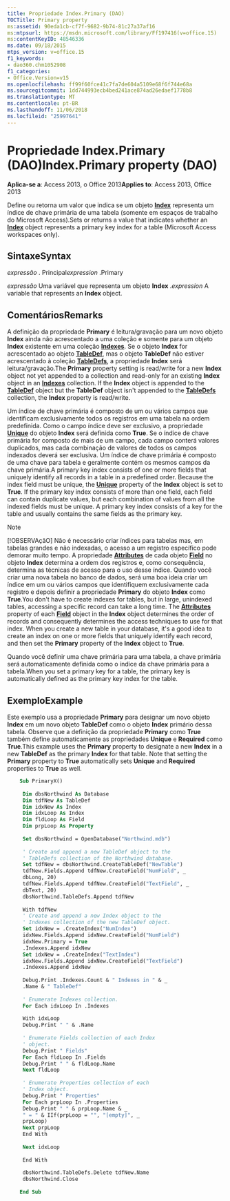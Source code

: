 ```yaml
---
title: Propriedade Index.Primary (DAO)
TOCTitle: Primary property
ms:assetid: 90eda1cb-cf7f-9682-9b74-81c27a37af16
ms:mtpsurl: https://msdn.microsoft.com/library/Ff197416(v=office.15)
ms:contentKeyID: 48546336
ms.date: 09/18/2015
mtps_version: v=office.15
f1_keywords:
- dao360.chm1052908
f1_categories:
- Office.Version=v15
ms.openlocfilehash: ff99f60fce41c7fa7de604a5109e68f6f744e68a
ms.sourcegitcommit: 1dd744993ecb4bed241ace874ad26edaef1778b8
ms.translationtype: MT
ms.contentlocale: pt-BR
ms.lasthandoff: 11/06/2018
ms.locfileid: "25997641"
---
```

# <a name="indexprimary-property-dao"></a><span data-ttu-id="9aa5e-102">Propriedade Index.Primary (DAO)</span><span class="sxs-lookup"><span data-stu-id="9aa5e-102">Index.Primary property (DAO)</span></span>

<span data-ttu-id="9aa5e-103">**Aplica-se a**: Access 2013, o Office 2013</span><span class="sxs-lookup"><span data-stu-id="9aa5e-103">**Applies to**: Access 2013, Office 2013</span></span>

<span data-ttu-id="9aa5e-104">Define ou retorna um valor que indica se um objeto **[Index](index-object-dao.md)** representa um índice de chave primária de uma tabela (somente em espaços de trabalho do Microsoft Access).</span><span class="sxs-lookup"><span data-stu-id="9aa5e-104">Sets or returns a value that indicates whether an **[Index](index-object-dao.md)** object represents a primary key index for a table (Microsoft Access workspaces only).</span></span>

## <a name="syntax"></a><span data-ttu-id="9aa5e-105">Sintaxe</span><span class="sxs-lookup"><span data-stu-id="9aa5e-105">Syntax</span></span>

<span data-ttu-id="9aa5e-106">*expressão* . Principal</span><span class="sxs-lookup"><span data-stu-id="9aa5e-106">*expression* .Primary</span></span>

<span data-ttu-id="9aa5e-107">*expressão* Uma variável que representa um objeto **Index** .</span><span class="sxs-lookup"><span data-stu-id="9aa5e-107">*expression* A variable that represents an **Index** object.</span></span>

## <a name="remarks"></a><span data-ttu-id="9aa5e-108">Comentários</span><span class="sxs-lookup"><span data-stu-id="9aa5e-108">Remarks</span></span>

<span data-ttu-id="9aa5e-p101">A definição da propriedade **Primary** é leitura/gravação para um novo objeto **Index** ainda não acrescentado a uma coleção e somente para um objeto **Index** existente em uma coleção **[Indexes](indexes-collection-dao.md)**. Se o objeto **Index** for acrescentado ao objeto **[TableDef](tabledef-object-dao.md)**, mas o objeto **TableDef** não estiver acrescentado à coleção **[TableDefs](tabledefs-collection-dao.md)**, a propriedade **Index** será leitura/gravação.</span><span class="sxs-lookup"><span data-stu-id="9aa5e-p101">The **Primary** property setting is read/write for a new **Index** object not yet appended to a collection and read-only for an existing **Index** object in an **[Indexes](indexes-collection-dao.md)** collection. If the **Index** object is appended to the **[TableDef](tabledef-object-dao.md)** object but the **TableDef** object isn't appended to the **[TableDefs](tabledefs-collection-dao.md)** collection, the **Index** property is read/write.</span></span>

<span data-ttu-id="9aa5e-p102">Um índice de chave primária é composto de um ou vários campos que identificam exclusivamente todos os registros em uma tabela na ordem predefinida. Como o campo índice deve ser exclusivo, a propriedade **[Unique](index-unique-property-dao.md)** do objeto **Index** será definida como **True**. Se o índice de chave primária for composto de mais de um campo, cada campo conterá valores duplicados, mas cada combinação de valores de todos os campos indexados deverá ser exclusiva. Um índice de chave primária é composto de uma chave para tabela e geralmente contém os mesmos campos da chave primária.</span><span class="sxs-lookup"><span data-stu-id="9aa5e-p102">A primary key index consists of one or more fields that uniquely identify all records in a table in a predefined order. Because the index field must be unique, the **[Unique](index-unique-property-dao.md)** property of the **Index** object is set to **True**. If the primary key index consists of more than one field, each field can contain duplicate values, but each combination of values from all the indexed fields must be unique. A primary key index consists of a key for the table and usually contains the same fields as the primary key.</span></span>

> [!NOTE]
> <span data-ttu-id="9aa5e-p103">[!OBSERVAçãO] Não é necessário criar índices para tabelas mas, em tabelas grandes e não indexadas, o acesso a um registro específico pode demorar muito tempo. A propriedade **[Attributes](field-attributes-property-dao.md)** de cada objeto **[Field](field-object-dao.md)** no objeto **Index** determina a ordem dos registros e, como consequência, determina as técnicas de acesso para o uso desse índice. Quando você criar uma nova tabela no banco de dados, será uma boa ideia criar um índice em um ou vários campos que identifiquem exclusivamente cada registro e depois definir a propriedade **Primary** do objeto **Index** como **True**.</span><span class="sxs-lookup"><span data-stu-id="9aa5e-p103">You don't have to create indexes for tables, but in large, unindexed tables, accessing a specific record can take a long time. The **[Attributes](field-attributes-property-dao.md)** property of each **[Field](field-object-dao.md)** object in the **Index** object determines the order of records and consequently determines the access techniques to use for that index. When you create a new table in your database, it's a good idea to create an index on one or more fields that uniquely identify each record, and then set the **Primary** property of the **Index** object to **True**.</span></span>

<span data-ttu-id="9aa5e-118">Quando você definir uma chave primária para uma tabela, a chave primária será automaticamente definida como o índice da chave primária para a tabela.</span><span class="sxs-lookup"><span data-stu-id="9aa5e-118">When you set a primary key for a table, the primary key is automatically defined as the primary key index for the table.</span></span>

## <a name="example"></a><span data-ttu-id="9aa5e-119">Exemplo</span><span class="sxs-lookup"><span data-stu-id="9aa5e-119">Example</span></span>

<span data-ttu-id="9aa5e-p104">Este exemplo usa a propriedade **Primary** para designar um novo objeto **Index** em um novo objeto **TableDef** como o objeto **Index** primário dessa tabela. Observe que a definição da propriedade **Primary** como **True** também define automaticamente as propriedades **Unique** e **Required** como **True**.</span><span class="sxs-lookup"><span data-stu-id="9aa5e-p104">This example uses the **Primary** property to designate a new **Index** in a new **TableDef** as the primary **Index** for that table. Note that setting the **Primary** property to **True** automatically sets **Unique** and **Required** properties to **True** as well.</span></span>

```vb
    Sub PrimaryX() 
     
     Dim dbsNorthwind As Database 
     Dim tdfNew As TableDef 
     Dim idxNew As Index 
     Dim idxLoop As Index 
     Dim fldLoop As Field 
     Dim prpLoop As Property 
     
     Set dbsNorthwind = OpenDatabase("Northwind.mdb") 
     
     ' Create and append a new TableDef object to the 
     ' TableDefs collection of the Northwind database. 
     Set tdfNew = dbsNorthwind.CreateTableDef("NewTable") 
     tdfNew.Fields.Append tdfNew.CreateField("NumField", _ 
     dbLong, 20) 
     tdfNew.Fields.Append tdfNew.CreateField("TextField", _ 
     dbText, 20) 
     dbsNorthwind.TableDefs.Append tdfNew 
     
     With tdfNew 
     ' Create and append a new Index object to the 
     ' Indexes collection of the new TableDef object. 
     Set idxNew = .CreateIndex("NumIndex") 
     idxNew.Fields.Append idxNew.CreateField("NumField") 
     idxNew.Primary = True 
     .Indexes.Append idxNew 
     Set idxNew = .CreateIndex("TextIndex") 
     idxNew.Fields.Append idxNew.CreateField("TextField") 
     .Indexes.Append idxNew 
     
     Debug.Print .Indexes.Count & " Indexes in " & _ 
     .Name & " TableDef" 
     
     ' Enumerate Indexes collection. 
     For Each idxLoop In .Indexes 
     
     With idxLoop 
     Debug.Print " " & .Name 
     
     ' Enumerate Fields collection of each Index 
     ' object. 
     Debug.Print " Fields" 
     For Each fldLoop In .Fields 
     Debug.Print " " & fldLoop.Name 
     Next fldLoop 
     
     ' Enumerate Properties collection of each 
     ' Index object. 
     Debug.Print " Properties" 
     For Each prpLoop In .Properties 
     Debug.Print " " & prpLoop.Name & _ 
     " = " & IIf(prpLoop = "", "[empty]", _ 
     prpLoop) 
     Next prpLoop 
     End With 
     
     Next idxLoop 
     
     End With 
     
     dbsNorthwind.TableDefs.Delete tdfNew.Name 
     dbsNorthwind.Close 
     
    End Sub
```
